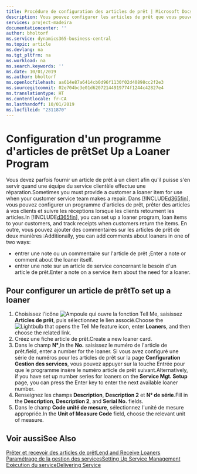 ```yaml
---
title: Procédure de configuration des articles de prêt | Microsoft Docs
description: Vous pouvez configurer les articles de prêt que vous pouvez prêter aux clients afin de remplacer les articles de service lors de leur maintenance.
services: project-madeira
documentationcenter: ''
author: bholtorf
ms.service: dynamics365-business-central
ms.topic: article
ms.devlang: na
ms.tgt_pltfrm: na
ms.workload: na
ms.search.keywords: ''
ms.date: 10/01/2019
ms.author: bholtorf
ms.openlocfilehash: aa614e87a6414cb0d96f1130f02d40898cc2f2e3
ms.sourcegitcommit: 02e704bc3e01d62072144919774f1244c42827e4
ms.translationtype: HT
ms.contentlocale: fr-CA
ms.lasthandoff: 10/01/2019
ms.locfileid: "2311870"
---
```

# <a name="set-up-a-loaner-program"></a><span data-ttu-id="c3406-103">Configuration d'un programme d'articles de prêt</span><span class="sxs-lookup"><span data-stu-id="c3406-103">Set Up a Loaner Program</span></span>
<span data-ttu-id="c3406-104">Vous devez parfois fournir un article de prêt à un client afin qu'il puisse s'en servir quand une équipe du service clientèle effectue une réparation.</span><span class="sxs-lookup"><span data-stu-id="c3406-104">Sometimes you must provide a customer a loaner item for use when your customer service team makes a repair.</span></span> <span data-ttu-id="c3406-105">Dans [!INCLUDE[d365fin](includes/d365fin_md.md)], vous pouvez configurer un programme d'articles de prêt, prêter des articles à vos clients et suivre les réceptions lorsque les clients retournent les articles.</span><span class="sxs-lookup"><span data-stu-id="c3406-105">In [!INCLUDE[d365fin](includes/d365fin_md.md)], you can set up a loaner program, loan items to your customers, and track receipts when customers return the items.</span></span> <span data-ttu-id="c3406-106">En outre, vous pouvez ajouter des commentaires sur les articles de prêt de deux manières :</span><span class="sxs-lookup"><span data-stu-id="c3406-106">Additionally, you can add comments about loaners in one of two ways:</span></span>  
  
* <span data-ttu-id="c3406-107">entrer une note ou un commentaire sur l'article de prêt ;</span><span class="sxs-lookup"><span data-stu-id="c3406-107">Enter a note or comment about the loaner itself.</span></span>  
* <span data-ttu-id="c3406-108">entrer une note sur un article de service concernant le besoin d'un article de prêt.</span><span class="sxs-lookup"><span data-stu-id="c3406-108">Enter a note on a service item about the need for a loaner.</span></span>  

## <a name="to-set-up-a-loaner"></a><span data-ttu-id="c3406-109">Pour configurer un article de prêt</span><span class="sxs-lookup"><span data-stu-id="c3406-109">To set up a loaner</span></span>  
1. <span data-ttu-id="c3406-110">Choisissez l'icône ![Ampoule qui ouvre la fonction Tell Me](media/ui-search/search_small.png "Dites-moi ce que vous voulez faire"), saisissez **Articles de prêt**, puis sélectionnez le lien associé.</span><span class="sxs-lookup"><span data-stu-id="c3406-110">Choose the ![Lightbulb that opens the Tell Me feature](media/ui-search/search_small.png "Tell me what you want to do") icon, enter **Loaners**, and then choose the related link.</span></span>  
2. <span data-ttu-id="c3406-111">Créez une fiche article de prêt.</span><span class="sxs-lookup"><span data-stu-id="c3406-111">Create a new loaner card.</span></span> 
3. <span data-ttu-id="c3406-112">Dans le champ **N°**,</span><span class="sxs-lookup"><span data-stu-id="c3406-112">In the **No.**</span></span> <span data-ttu-id="c3406-113">saisissez le numéro de l'article de prêt.</span><span class="sxs-lookup"><span data-stu-id="c3406-113">field, enter a number for the loaner.</span></span> <span data-ttu-id="c3406-114">Si vous avez configuré une série de numéros pour les articles de prêt sur la page **Configuration Gestion des services**, vous pouvez appuyer sur la touche Entrée pour que le programme insère le numéro article de prêt suivant.</span><span class="sxs-lookup"><span data-stu-id="c3406-114">Alternatively, if you have set up number series for loaners on the **Service Mgt. Setup** page, you can press the Enter key to enter the next available loaner number.</span></span>  
4. <span data-ttu-id="c3406-115">Renseignez les champs **Description**, **Description 2** et **N° de série**.</span><span class="sxs-lookup"><span data-stu-id="c3406-115">Fill in the **Description**, **Description 2**, and **Serial No.** fields.</span></span>  
5. <span data-ttu-id="c3406-116">Dans le champ **Code unité de mesure**, sélectionnez l'unité de mesure appropriée.</span><span class="sxs-lookup"><span data-stu-id="c3406-116">In the **Unit of Measure Code** field, choose the relevant unit of measure.</span></span>  
  
## <a name="see-also"></a><span data-ttu-id="c3406-117">Voir aussi</span><span class="sxs-lookup"><span data-stu-id="c3406-117">See Also</span></span>
[<span data-ttu-id="c3406-118">Prêter et recevoir des articles de prêt</span><span class="sxs-lookup"><span data-stu-id="c3406-118">Lend and Receive Loaners</span></span>](service-how-to-lend-receive-loaners.md)  
[<span data-ttu-id="c3406-119">Paramétrage de la gestion des services</span><span class="sxs-lookup"><span data-stu-id="c3406-119">Setting Up Service Management</span></span>](service-setup-service.md)  
[<span data-ttu-id="c3406-120">Exécution du service</span><span class="sxs-lookup"><span data-stu-id="c3406-120">Delivering Service</span></span>](service-deliver-service.md)  

